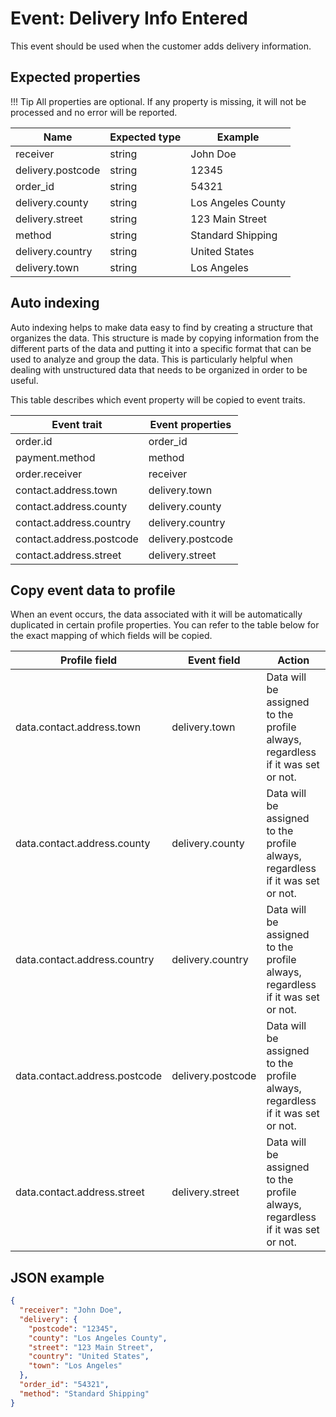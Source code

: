 # Event: Delivery Info Entered 

This event should be used when the customer adds delivery information.

## Expected properties

!!! Tip
    All properties are optional. If any property is missing, it will not be processed and no error will be reported.

| Name              | Expected type | Example                                                        |
| ----------------- | ------------ | -------------------------------------------------------------- |
| receiver          | string       | John Doe                                                       |
| delivery.postcode | string       | 12345                                                          |
| order_id          | string       | 54321                                                          |
| delivery.county   | string       | Los Angeles County                                             |
| delivery.street   | string       | 123 Main Street                                                |
| method            | string       | Standard Shipping                                              |
| delivery.country  | string       | United States                                                  |
| delivery.town     | string       | Los Angeles                                                    |

## Auto indexing

Auto indexing helps to make data easy to find by creating a structure that organizes the data. This structure is made by copying information from the different parts of the data and putting it into a specific format that can be used to analyze and group the data. This is particularly helpful when dealing with unstructured data that needs to be organized in order to be useful.

This table describes which event property will be copied to event traits.

| Event trait              | Event properties |
| ------------------------ | ---------------- |
| order.id                 | order_id         |
| payment.method           | method           |
| order.receiver           | receiver         |
| contact.address.town     | delivery.town    |
| contact.address.county   | delivery.county  |
| contact.address.country  | delivery.country |
| contact.address.postcode | delivery.postcode|
| contact.address.street   | delivery.street  |

## Copy event data to profile

When an event occurs, the data associated with it will be automatically duplicated in certain profile properties. You can refer to the table below for the exact mapping of which fields will be copied.

| Profile field                 | Event field                     | Action                                                                   |
| ----------------------------- | ------------------------------- | ------------------------------------------------------------------------ |
| data.contact.address.town     | delivery.town                    | Data will be assigned to the profile always, regardless if it was set or not. |
| data.contact.address.county   | delivery.county                  | Data will be assigned to the profile always, regardless if it was set or not. |
| data.contact.address.country  | delivery.country                 | Data will be assigned to the profile always, regardless if it was set or not. |
| data.contact.address.postcode | delivery.postcode                | Data will be assigned to the profile always, regardless if it was set or not. |
| data.contact.address.street   | delivery.street                  | Data will be assigned to the profile always, regardless if it was set or not. |

## JSON example

```json
{
  "receiver": "John Doe",
  "delivery": {
    "postcode": "12345",
    "county": "Los Angeles County",
    "street": "123 Main Street",
    "country": "United States",
    "town": "Los Angeles"
  },
  "order_id": "54321",
  "method": "Standard Shipping"
}
```
